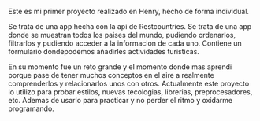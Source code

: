 Este es mi primer proyecto realizado en Henry, hecho de forma individual.

Se trata de una app hecha con la api de Restcountries. Se trata de una app donde se muestran todos los paises del mundo, pudiendo ordenarlos, filtrarlos y pudiendo acceder a la informacion de cada uno. Contiene un formulario dondepodemos añadirles actividades turisticas.

En su momento fue un reto grande y el momento donde mas aprendi porque pase de tener muchos conceptos en el aire a realmente comprenderlos y relacionarlos unos con otros. 
Actualmente este proyecto lo utilizo para probar estilos, nuevas tecologias, librerias, preprocesadores, etc. Ademas de usarlo para practicar y no perder el ritmo y oxidarme programando.
